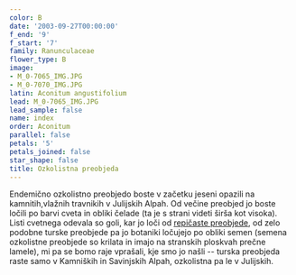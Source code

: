 ```yaml
---
color: B
date: '2003-09-27T00:00:00'
f_end: '9'
f_start: '7'
family: Ranunculaceae
flower_type: B
image:
- M_0-7065_IMG.JPG
- M_0-7070_IMG.JPG
latin: Aconitum angustifolium
lead: M_0-7065_IMG.JPG
lead_sample: false
name: index
order: Aconitum
parallel: false
petals: '5'
petals_joined: false
star_shape: false
title: Ozkolistna preobjeda
---
```

Endemično ozkolistno preobjedo boste v začetku jeseni opazili na kamnitih,vlažnih travnikih v Julijskih Alpah. Od večine preobjed jo boste ločili po barvi cveta in obliki čelade (ta je s strani videti širša kot visoka). Listi cvetnega odevala so goli, kar jo loči od [repičaste preobjede](../AconitumNapellus(RepicastaPreobjeda)/si_AconitumNapellus(RepicastaPreobjeda).asp), od zelo podobne turske preobjede pa jo botaniki ločujejo po obliki semen (semena ozkolistne preobjede so krilata in imajo na stranskih ploskvah prečne lamele), mi pa se bomo raje vprašali, kje smo jo našli -- turska preobjeda raste samo v Kamniških in Savinjskih Alpah, ozkolistna pa le v Julijskih.

